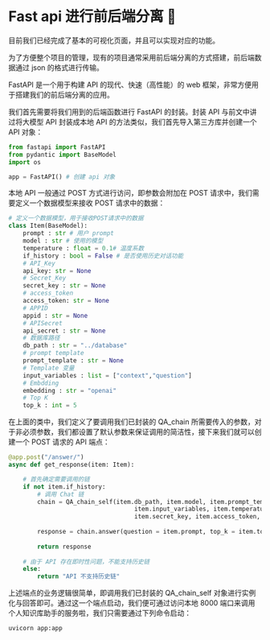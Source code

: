 # Fast api 进行前后端分离 💬

目前我们已经完成了基本的可视化页面，并且可以实现对应的功能。

为了方便整个项目的管理，现有的项目通常采用前后端分离的方式搭建，前后端数据通过 json 的格式进行传输。


FastAPI 是一个用于构建 API 的现代、快速（高性能）的 web 框架，非常方便用于搭建我们的前后端分离的应用。

我们首先需要将我们用到的后端函数进行 FastAPI 的封装。封装 API 与前文中讲过将大模型 API 封装成本地 API 的方法类似，我们首先导入第三方库并创建一个 API 对象：


```python
from fastapi import FastAPI
from pydantic import BaseModel
import os

app = FastAPI() # 创建 api 对象
```

本地 API 一般通过 POST 方式进行访问，即参数会附加在 POST 请求中，我们需要定义一个数据模型来接收 POST 请求中的数据：


```python
# 定义一个数据模型，用于接收POST请求中的数据
class Item(BaseModel):
    prompt : str # 用户 prompt
    model : str # 使用的模型
    temperature : float = 0.1# 温度系数
    if_history : bool = False # 是否使用历史对话功能
    # API_Key
    api_key: str = None
    # Secret_Key
    secret_key : str = None
    # access_token
    access_token: str = None
    # APPID
    appid : str = None
    # APISecret
    api_secret : str = None
    # 数据库路径
    db_path : str = "../database"
    # prompt template
    prompt_template : str = None
    # Template 变量
    input_variables : list = ["context","question"]
    # Embdding
    embedding : str = "openai"
    # Top K
    top_k : int = 5
```

在上面的类中，我们定义了要调用我们已封装的 QA_chain 所需要传入的参数，对于非必须参数，我们都设置了默认参数来保证调用的简洁性，接下来我们就可以创建一个 POST 请求的 API 端点：


```python
@app.post("/answer/")
async def get_response(item: Item):

    # 首先确定需要调用的链
    if not item.if_history:
        # 调用 Chat 链
        chain = QA_chain_self(item.db_path, item.model, item.prompt_template, 
                                   item.input_variables, item.temperature, item.api_key,
                                   item.secret_key, item.access_token, item.appid, item.api_secret, item.embedding)
        
        response = chain.answer(question = item.prompt, top_k = item.top_k, temperature = item.temperature)
    
        return response
    
    # 由于 API 存在即时性问题，不能支持历史链
    else:
        return "API 不支持历史链"
```

上述端点的业务逻辑很简单，即调用我们已封装的 QA_chain_self 对象进行实例化与回答即可。通过这一个端点启动，我们便可通过访问本地 8000 端口来调用个人知识库助手的服务啦，我们只需要通过下列命令启动： 


```python
uvicorn app:app 
```
